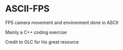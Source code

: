 # ASCII-FPS
FPS camera movement and environment done in ASCII

Mainly a C++ coding exercise

Credit to OLC for his great resource
